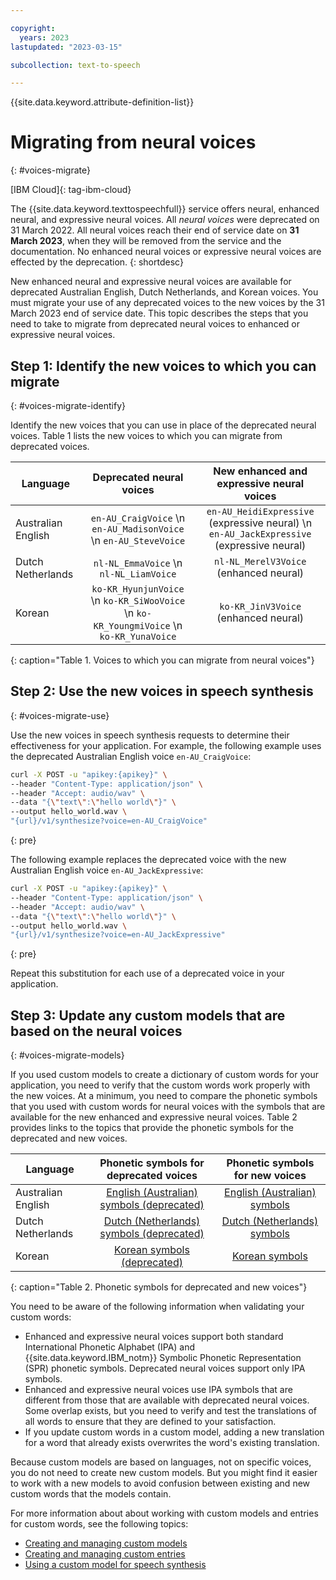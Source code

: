 ```yaml
---

copyright:
  years: 2023
lastupdated: "2023-03-15"

subcollection: text-to-speech

---
```


{{site.data.keyword.attribute-definition-list}}

# Migrating from neural voices
{: #voices-migrate}

[IBM Cloud]{: tag-ibm-cloud}

The {{site.data.keyword.texttospeechfull}} service offers neural, enhanced neural, and expressive neural voices. All *neural voices* were deprecated on 31 March 2022. All neural voices reach their end of service date on **31 March 2023**, when they will be removed from the service and the documentation. No enhanced neural voices or expressive neural voices are effected by the deprecation.
{: shortdesc}

New enhanced neural and expressive neural voices are available for deprecated Australian English, Dutch Netherlands, and Korean voices. You must migrate your use of any deprecated voices to the new voices by the 31 March 2023 end of service date. This topic describes the steps that you need to take to migrate from deprecated neural voices to enhanced or expressive neural voices.

## Step 1: Identify the new voices to which you can migrate
{: #voices-migrate-identify}

Identify the new voices that you can use in place of the deprecated neural voices. Table 1 lists the new voices to which you can migrate from deprecated voices.

| Language | Deprecated neural voices | New enhanced and expressive neural voices |
|----------|:------------------------:|:-----------------------------------------:|
| Australian English   | `en-AU_CraigVoice`  \n `en-AU_MadisonVoice`  \n `en-AU_SteveVoice` | `en-AU_HeidiExpressive` (expressive neural)  \n `en-AU_JackExpressive` (expressive neural) |
| Dutch Netherlands    | `nl-NL_EmmaVoice`  \n `nl-NL_LiamVoice` | `nl-NL_MerelV3Voice` (enhanced neural) |
| Korean             | `ko-KR_HyunjunVoice`  \n `ko-KR_SiWooVoice`  \n `ko-KR_YoungmiVoice`  \n `ko-KR_YunaVoice` | `ko-KR_JinV3Voice` (enhanced neural) |
{: caption="Table 1. Voices to which you can migrate from neural voices"}

## Step 2: Use the new voices in speech synthesis
{: #voices-migrate-use}

Use the new voices in speech synthesis requests to determine their effectiveness for your application. For example, the following example uses the deprecated Australian English voice `en-AU_CraigVoice`:

```bash
curl -X POST -u "apikey:{apikey}" \
--header "Content-Type: application/json" \
--header "Accept: audio/wav" \
--data "{\"text\":\"hello world\"}" \
--output hello_world.wav \
"{url}/v1/synthesize?voice=en-AU_CraigVoice"
```
{: pre}

The following example replaces the deprecated voice with the new Australian English voice `en-AU_JackExpressive`:

```bash
curl -X POST -u "apikey:{apikey}" \
--header "Content-Type: application/json" \
--header "Accept: audio/wav" \
--data "{\"text\":\"hello world\"}" \
--output hello_world.wav \
"{url}/v1/synthesize?voice=en-AU_JackExpressive"
```
{: pre}

Repeat this substitution for each use of a deprecated voice in your application.

## Step 3: Update any custom models that are based on the neural voices
{: #voices-migrate-models}

If you used custom models to create a dictionary of custom words for your application, you need to verify that the custom words work properly with the new voices. At a minimum, you need to compare the phonetic symbols that you used with custom words for neural voices with the symbols that are available for the new enhanced and expressive neural voices. Table 2 provides links to the topics that provide the phonetic symbols for the deprecated and new voices.

| Language | Phonetic symbols for deprecated voices | Phonetic symbols for new voices |
|----------|:--------------------------------------:|:-------------------------------:|
| Australian English | [English (Australian) symbols (deprecated)](/docs/text-to-speech?topic=text-to-speech-auSymbols) | [English (Australian) symbols](/docs/text-to-speech?topic=text-to-speech-auSymbols-new) |
| Dutch Netherlands  | [Dutch (Netherlands) symbols (deprecated)](/docs/text-to-speech?topic=text-to-speech-nlSymbols) | [Dutch (Netherlands) symbols](/docs/text-to-speech?topic=text-to-speech-nlSymbols-new) |
| Korean             | [Korean symbols (deprecated)](/docs/text-to-speech?topic=text-to-speech-koSymbols) | [Korean symbols](/docs/text-to-speech?topic=text-to-speech-koSymbols-new) |
{: caption="Table 2. Phonetic symbols for deprecated and new voices"}

You need to be aware of the following information when validating your custom words:

-   Enhanced and expressive neural voices support both standard International Phonetic Alphabet (IPA) and {{site.data.keyword.IBM_notm}} Symbolic Phonetic Representation (SPR) phonetic symbols. Deprecated neural voices support only IPA symbols.
-   Enhanced and expressive neural voices use IPA symbols that are different from those that are available with deprecated neural voices. Some overlap exists, but you need to verify and test the translations of all words to ensure that they are defined to your satisfaction.
-   If you update custom words in a custom model, adding a new translation for a word that already exists overwrites the word's existing translation.

Because custom models are based on languages, not on specific voices, you do not need to create new custom models. But you might find it easier to work with a new models to avoid confusion between existing and new custom words that the models contain.

For more information about about working with custom models and entries for custom words, see the following topics:

-   [Creating and managing custom models](/docs/text-to-speech?topic=text-to-speech-customModels)
-   [Creating and managing custom entries](/docs/text-to-speech?topic=text-to-speech-customWords)
-   [Using a custom model for speech synthesis](/docs/text-to-speech?topic=text-to-speech-custom-using)
